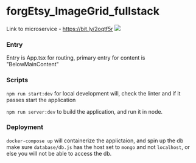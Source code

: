# forgEtsy_ImageGrid_fullstack

Link to microservice - https://bit.ly/2oqtf5r
![](http://www.giphy.com/gifs/MaIQMsZj4yP7bmHGFu)

### Entry

Entry is App.tsx for routing, primary entry for content is "BelowMainContent"

### Scripts

`npm run start:dev` for local development will, check the linter and if it passes start the application

`npm run server:dev` to build the application, and run it in node.

### Deployment

`docker-compose up` will containerize the applictaion, and spin up the db
make sure `database/db.js` has the host set to `mongo` and not `localhost`, or else you will not be able to access the db.
